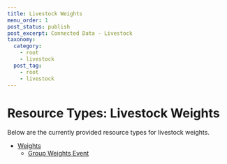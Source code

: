 ```yaml
---
title: Livestock Weights
menu_order: 1
post_status: publish
post_excerpt: Connected Data - Livestock
taxonomy:
  category:
    - root
    - livestock
  post_tag:
    - root
    - livestock
---
```


# Resource Types: Livestock Weights

Below are the currently provided resource types for livestock weights.

- [Weights](/resource-types/livestock/weights)
  - [Group Weights Event](/resource-types/livestock/weights/group-weight-event.md)